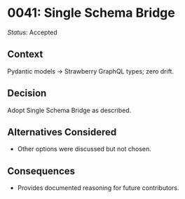 # 0041: Single Schema Bridge

*Status*: Accepted

## Context
Pydantic models → Strawberry GraphQL types; zero drift.

## Decision
Adopt Single Schema Bridge as described.

## Alternatives Considered
- Other options were discussed but not chosen.

## Consequences
- Provides documented reasoning for future contributors.
